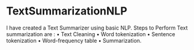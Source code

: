# TextSummarizationNLP
I have created a Text Summarizer using basic NLP.
Steps to Perform Text summarization are :
•	Text Cleaning 
•	Word tokenization
•	Sentence tokenization
•	Word-frequency table
•	Summarization.

